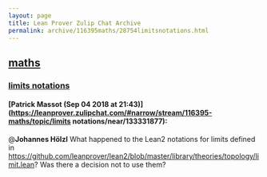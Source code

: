 ```yaml
---
layout: page
title: Lean Prover Zulip Chat Archive 
permalink: archive/116395maths/28754limitsnotations.html
---
```


## [maths](index.html)
### [limits notations](28754limitsnotations.html)

#### [Patrick Massot (Sep 04 2018 at 21:43)](https://leanprover.zulipchat.com/#narrow/stream/116395-maths/topic/limits notations/near/133331877):
@**Johannes Hölzl**  What happened to the Lean2 notations for limits defined in https://github.com/leanprover/lean2/blob/master/library/theories/topology/limit.lean? Was there a decision not to use them?

